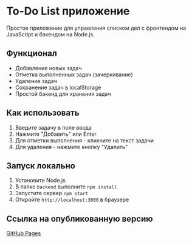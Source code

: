 # To-Do List приложение

Простое приложение для управления списком дел с фронтендом на JavaScript и бэкендом на Node.js.

## Функционал

- Добавление новых задач
- Отметка выполненных задач (зачеркивание)
- Удаление задач
- Сохранение задач в localStorage
- Простой бэкенд для хранения задач

## Как использовать

1. Введите задачу в поле ввода
2. Нажмите "Добавить" или Enter
3. Для отметки выполнения - кликните на текст задачи
4. Для удаления - нажмите кнопку "Удалить"

## Запуск локально

1. Установите Node.js
2. В папке `backend` выполните `npm install`
3. Запустите сервер `npm start`
4. Откройте `http://localhost:3000` в браузере

## Ссылка на опубликованную версию

[GitHub Pages](https://makar-makovskiy.github.io/listjs/)
